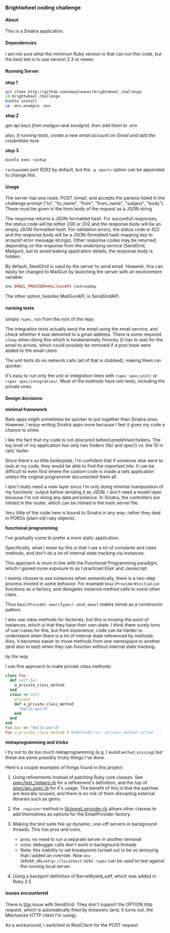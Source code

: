### Brightwheel coding challenge

#### About

This is a Sinatra application.

#### Dependencies

I am not sure what the minimum Ruby version is that can run this code, but
the best bet is to use version 2.3 or newer.

#### Running Server

**step 1**

```sh
git clone http://github.com/maxpleaner/brightwheel_challenge
cd brightwheel_challenge
bundle install
cp .env.example .env
```

**step 2**

_get api keys from mailgun and sendgrid, then add them to .env_

_also, if running tests, create a new email account on Gmail and add
the credentials here_

**step 3**

```sh
bundle exec rackup
```

`rackup`uses port 9292 by default, but the `-p <port>` option can be
appended to change this.

#### Usage

The server has one route, POST /email, and accepts the params listed in the
challenge prompt ("to", "to_name", "from", "from_name", "subject", "body").
These must be given in the form body of the request as a JSON string

The response returns a JSON-formatted hash.
For succesfull responses, the status code will be either 200 or 202 and the
response body will be an empty JSON-formatted hash.
For validation errors, the status code is 422 and the response body
will be a JSON-formatted hash mapping key to array(of error message strings).
Other response codes may be returned, depending on the response from the
underlying service (SendGrid, Mailgun), but to avoid leaking application details,
the response body is hidden.

By default, SendGrid is used by the server to send email.
However, this can easily be changed to MailGun by launching the server with an
environment variable:

```rb
env EMAIL_PROVIDER=MailGunAPI rackreadup
```

The other option, besides MailGunAPI, is SendGridAPI.


#### running tests

simply `rspec`, run from the root of the repo

The integration tests actually send the email using the email service,
and check whether it was delivered to a gmail address. There is some required
`sleep` when doing this which is fundamentally finnicky (it has to wait for
the email to arrive), which could possibly be removed if a post hook were
added to the email client.

The unit tests do no network calls (all of that is stubbed), making them
run quicker.

It's easy to run only the unit or integration tests
with `rspec spec/unit/` or `rspec spec/integration/`. Most of the methods
have unit tests, including the private ones.


#### Design decisions

**minimal framework**

Rails apps might sometimes be quicker to put together than Sinatra ones.
However, I enjoy writing Sinatra apps more because I feel it gives my code
a chance to shine.

I like the fact that my code is not obscured behind predefined folders.
The top level of my application has only two folders (lib/ and spec/)
vs. the 10 in rails' boiler. 

Since there's so little boilerplate, I'm confident that if someone else
were to look at my code, they would be able to find the important bits.
It can be difficult to even find where the custom code is inside a rails
application unless the original programmer documented them all.

I don't really need a view layer since I'm only doing minimal manipulation of
my functions' output before sending it as JSON. I don't need a model layer
because I'm not doing any data persistence. In Sinatra, the controllers are
inlined in the router, which can be inlined in the main server file.

Very little of the code here is bound to Sinatra in any way;
rather they deal in POROs (plain old ruby objects).

**functional programming**

I've gradually come to prefer a more static application.

Specifically, what I mean by this is that I use a lot of constants and
class methods, and don't do a lot of internal state tracking via instances.

This approach is more in line with the Functional Programming paradigm,
which I gained more exposure to as I practiced Elixir and Javascript.

I mainly choose to use instances when semantically, there is a two-step process
involed in some behavior. For example `EmailProvider#initialize` functions
as a factory, and delegates instance method calls to some other class.

Thus `EmailProvider.new(<Type>).send_email` makes sense as a constructor
pattern.

I also use class methods for factories, but this is missing the point of
instances, which is that they have their own state. I think there surely
tons of use-cases for this, but from experience, code can be harder to understand
when there is a lot of internal state referenced by methods. Also, it becomes
easier to move methods from one namespace to another (and also to test)
when they can function without internal state tracking.

_by the way_

I use this approach to make private class methods:

```rb
class Foo
  def self.bar
    a_private_class_method
  end
  class << self
    private
    def a_private_class_method
      "hello world"
    end
  end
end
Foo.bar => "hello world"
Foo.a_private_class_method # NoMethodError: private method called ...
```

**metaprogramming and tricks**

I try not to do too much metaprogramming (e.g. I avoid `method_missing`)
but these are some possibly tricky things I've done.

Here's a couple examples of things found in this project:

1. Using refinements instead of patching Ruby core classes.
See [spec/test_helpers.rb](./spec/test_helpers.rb) for a refinement's
definition, and the top of [spec/api_spec.rb](./spec/api_spec.rb) for it's usage.
The benefit of this is that the patches are lexically scoped, and there is no
risk of them disrupting external libraries such as gems.

2. the `.register` method in [lib/email_provider.rb](./lib/email_provider.rb)
allows other classes to add themselves as options for the EmailProvider
factory.

4. Making the test suite fire up dynamic, one-off servers in background threads.
   This has pros and cons.
   - pros: no need to run a separate server in another terminal
   - cons: debugger calls don't work in background threads
   - Note: this inability to set breakpoints turned out to be so annoying that
     I added an override. Now `env SERVER_URL=http://localhost:9292 rspec` can be
    used to test against the running local server.

5. Using a backport definition of Kernel#yield_self, which was added in Ruby 2.5

#### issues encountered

There is [this](https://github.com/sendgrid/docs/issues/1417) issue with
SendGrid. They don't support the OPTION http request, which is automatically
fired by browsers (and, it turns out, the Mechanize HTTP client I'm using).

As a workaround, I switched to RestClient for the POST request